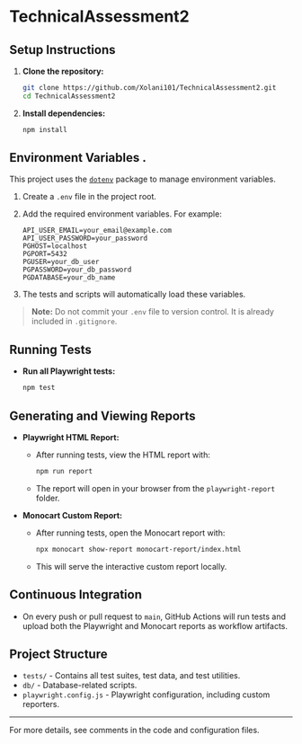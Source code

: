 # TechnicalAssessment2

## Setup Instructions

1. **Clone the repository:**
   ```sh
   git clone https://github.com/Xolani101/TechnicalAssessment2.git
   cd TechnicalAssessment2
   ```

2. **Install dependencies:**
   ```sh
   npm install
   ```

## Environment Variables .

This project uses the [`dotenv`](https://www.npmjs.com/package/dotenv) package to manage environment variables.

1. Create a `.env` file in the project root.
2. Add the required environment variables. For example:

   ```env
   API_USER_EMAIL=your_email@example.com
   API_USER_PASSWORD=your_password
   PGHOST=localhost
   PGPORT=5432
   PGUSER=your_db_user
   PGPASSWORD=your_db_password
   PGDATABASE=your_db_name
   ```

3. The tests and scripts will automatically load these variables.

> **Note:** Do not commit your `.env` file to version control. It is already included in `.gitignore`.

## Running Tests

- **Run all Playwright tests:**
  ```sh
  npm test
  ```

## Generating and Viewing Reports

- **Playwright HTML Report:**
  - After running tests, view the HTML report with:
    ```sh
    npm run report
    ```
  - The report will open in your browser from the `playwright-report` folder.

- **Monocart Custom Report:**
  - After running tests, open the Monocart report with:
    ```sh
    npx monocart show-report monocart-report/index.html
    ```
  - This will serve the interactive custom report locally.

## Continuous Integration

- On every push or pull request to `main`, GitHub Actions will run tests and upload both the Playwright and Monocart reports as workflow artifacts.

## Project Structure

- `tests/` - Contains all test suites, test data, and test utilities.
- `db/` - Database-related scripts.
- `playwright.config.js` - Playwright configuration, including custom reporters.

---
For more details, see comments in the code and configuration files.